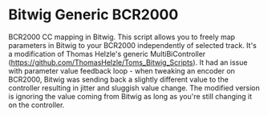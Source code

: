# Bitwig Generic BCR2000
BCR2000 CC mapping in Bitwig.
This script allows you to freely map parameters in Bitwig to your BCR2000 independently of selected track. 
It's a modification of Thomas Helzle's generic MultiBiController (https://github.com/ThomasHelzle/Toms_Bitwig_Scripts).
It had an issue with parameter value feedback loop - when tweaking an encoder on BCR2000, 
Bitwig was sending back a slightly different value to the controller resulting in jitter and sluggish value change.
The modified version is ignoring the value coming from Bitwig as long as you're still changing it on the controller.
